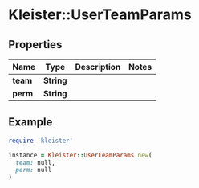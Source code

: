 # Kleister::UserTeamParams

## Properties

| Name | Type | Description | Notes |
| ---- | ---- | ----------- | ----- |
| **team** | **String** |  |  |
| **perm** | **String** |  |  |

## Example

```ruby
require 'kleister'

instance = Kleister::UserTeamParams.new(
  team: null,
  perm: null
)
```

